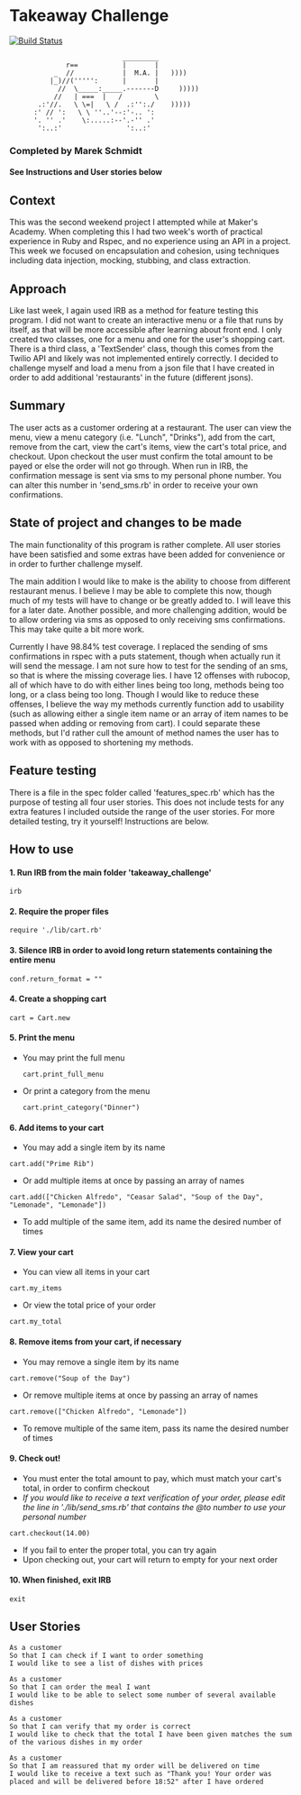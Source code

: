 # Takeaway Challenge

[![Build Status](https://travis-ci.com/Mschmidt19/takeaway-challenge.svg?branch=master)](https://travis-ci.com/Mschmidt19/takeaway-challenge)

```
                            _________
              r==           |       |
           _  //            |  M.A. |   ))))
          |_)//(''''':      |       |
            //  \_____:_____.-------D     )))))
           //   | ===  |   /        \
       .:'//.   \ \=|   \ /  .:'':./    )))))
      :' // ':   \ \ ''..'--:'-.. ':
      '. '' .'    \:.....:--'.-'' .'
       ':..:'                ':..:'

 ```

### Completed by Marek Schmidt
#### See Instructions and User stories below

## Context
This was the second weekend project I attempted while at Maker's Academy. When completing this I had two week's worth of practical experience in Ruby and Rspec, and no experience using an API in a project. This week we focused on encapsulation and cohesion, using techniques including data injection, mocking, stubbing, and class extraction.

## Approach
Like last week, I again used IRB as a method for feature testing this program. I did not want to create an interactive menu or a file that runs by itself, as that will be more accessible after learning about front end. I only created two classes, one for a menu and one for the user's shopping cart. There is a third class, a 'TextSender' class, though this comes from the Twilio API and likely was not implemented entirely correctly. I decided to challenge myself and load a menu from a json file that I have created in order to add additional 'restaurants' in the future (different jsons).   

## Summary
The user acts as a customer ordering at a restaurant. The user can view the menu, view a menu category (i.e. "Lunch", "Drinks"), add from the cart, remove from the cart, view the cart's items, view the cart's total price, and checkout. Upon checkout the user must confirm the total amount to be payed or else the order will not go through. When run in IRB, the confirmation message is sent via sms to my personal phone number. You can alter this number in 'send_sms.rb' in order to receive your own confirmations.

## State of project and changes to be made
The main functionality of this program is rather complete. All user stories have been satisfied and some extras have been added for convenience or in order to further challenge myself.  

The main addition I would like to make is the ability to choose from different restaurant menus. I believe I may be able to complete this now, though much of my tests will have to change or be greatly added to. I will leave this for a later date. Another possible, and more challenging addition, would be to allow ordering via sms as opposed to only receiving sms confirmations. This may take quite a bit more work.  

Currently I have 98.84% test coverage. I replaced the sending of sms confirmations in rspec with a puts statement, though when actually run it will send the message. I am not sure how to test for the sending of an sms, so that is where the missing coverage lies. I have 12 offenses with rubocop, all of which have to do with either lines being too long, methods being too long, or a class being too long. Though I would like to reduce these offenses, I believe the way my methods currently function add to usability (such as allowing either a single item name or an array of item names to be passed when adding or removing from cart). I could separate these methods, but I'd rather cull the amount of method names the user has to work with as opposed to shortening my methods.  

## Feature testing
There is a file in the spec folder called 'features_spec.rb' which has the purpose of testing all four user stories. This does not include tests for any extra features I included outside the range of the user stories. For more detailed testing, try it yourself! Instructions are below.

## How to use

#### 1. Run IRB from the main folder 'takeaway_challenge'
```
irb
```

#### 2. Require the proper files
```
require './lib/cart.rb'
```

#### 3. Silence IRB in order to avoid long return statements containing the entire menu
```
conf.return_format = ""
```

#### 4. Create a shopping cart
```
cart = Cart.new
```

#### 5. Print the menu
* You may print the full menu
  ```
  cart.print_full_menu
  ```
* Or print a category from the menu
  ```
  cart.print_category("Dinner")
  ```

#### 6. Add items to your cart
  * You may add a single item by its name
  ```
  cart.add("Prime Rib")
  ```
  * Or add multiple items at once by passing an array of names
  ```
  cart.add(["Chicken Alfredo", "Ceasar Salad", "Soup of the Day", "Lemonade", "Lemonade"])
  ```
  * To add multiple of the same item, add its name the desired number of times

#### 7. View your cart
  * You can view all items in your cart
  ```
  cart.my_items
  ```
  * Or view the total price of your order
  ```
  cart.my_total
  ```

#### 8. Remove items from your cart, if necessary
  * You may remove a single item by its name
  ```
  cart.remove("Soup of the Day")
  ```
  * Or remove multiple items at once by passing an array of names
  ```
  cart.remove(["Chicken Alfredo", "Lemonade"])
  ```
  * To remove multiple of the same item, pass its name the desired number of times

#### 9. Check out!
  * You must enter the total amount to pay, which must match your cart's total, in order to confirm checkout
  * _If you would like to receive a text verification of your order, please edit the line in './lib/send_sms.rb' that contains the @to number to use your personal number_
  ```
  cart.checkout(14.00)
  ```
  * If you fail to enter the proper total, you can try again
  * Upon checking out, your cart will return to empty for your next order

#### 10. When finished, exit IRB
```
exit
```

## User Stories
```
As a customer
So that I can check if I want to order something
I would like to see a list of dishes with prices

As a customer
So that I can order the meal I want
I would like to be able to select some number of several available dishes

As a customer
So that I can verify that my order is correct
I would like to check that the total I have been given matches the sum of the various dishes in my order

As a customer
So that I am reassured that my order will be delivered on time
I would like to receive a text such as "Thank you! Your order was placed and will be delivered before 18:52" after I have ordered
```
